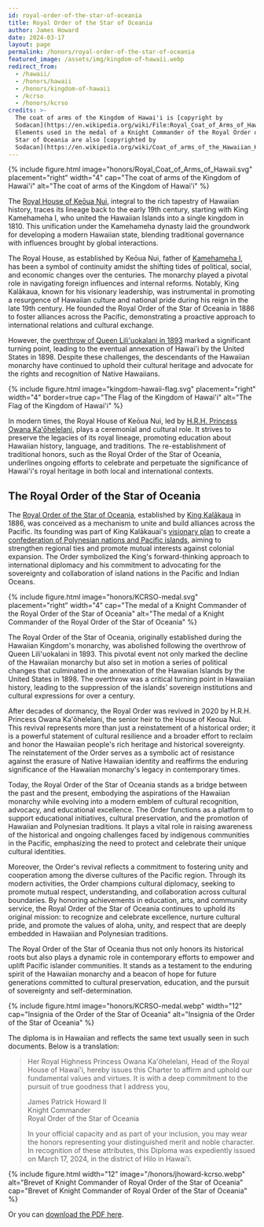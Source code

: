 ```yaml
---
id: royal-order-of-the-star-of-oceania
title: Royal Order of the Star of Oceania
author: James Howard
date: 2024-03-17
layout: page
permalink: /honors/royal-order-of-the-star-of-oceania
featured_image: /assets/img/kingdom-of-hawaii.webp
redirect_from:
  - /hawaii/
  - /honors/hawaii
  - /honors/kingdom-of-hawaii
  - /kcrso
  - /honors/kcrso
credits: >-
  The coat of arms of the Kingdom of Hawai'i is [copyright by
  Sodacan](https://en.wikipedia.org/wiki/File:Royal_Coat_of_Arms_of_Hawaii.svg).
  Elements used in the medal of a Knight Commander of the Royal Order of the
  Star of Oceania are also [copyrighted by
  Sodacan](https://en.wikipedia.org/wiki/Coat_of_arms_of_the_Hawaiian_Kingdom#/media/File:Crown_of_Hawaii_(Heraldic).svg).
---
```


{% include figure.html image="honors/Royal_Coat_of_Arms_of_Hawaii.svg" placement="right" width="4"
cap="The coat of arms of the Kingdom of Hawai'i"
alt="The coat of arms of the Kingdom of Hawai'i" %}

The [Royal House of Keōua Nui](https://www.crownofhawaii.com/),
integral to the rich tapestry of Hawaiian history, traces its lineage
back to the early 19th century, starting with King Kamehameha I,
who united the Hawaiian Islands into a single kingdom in 1810. This
unification under the Kamehameha dynasty laid the groundwork for
developing a modern Hawaiian state, blending traditional governance
with influences brought by global interactions.

The Royal House, as established by Keōua Nui, father of [Kamehameha
I](https://www.gohawaii.com/culture/history/king-kamehameha), has
been a symbol of continuity amidst the shifting tides of political,
social, and economic changes over the centuries. The monarchy played
a pivotal role in navigating foreign influences and internal reforms.
Notably, King Kalākaua, known for his visionary leadership, was
instrumental in promoting a resurgence of Hawaiian culture and
national pride during his reign in the late 19th century. He founded
the Royal Order of the Star of Oceania in 1886 to foster alliances
across the Pacific, demonstrating a proactive approach to international
relations and cultural exchange.

However, the [overthrow of Queen Lili'uokalani in
1893](https://www.zinnedproject.org/news/tdih/queen-liliuokalani-overthrown/)
marked a significant turning point, leading to the eventual annexation
of Hawai'i by the United States in 1898. Despite these challenges,
the descendants of the Hawaiian monarchy have continued to uphold
their cultural heritage and advocate for the rights and recognition
of Native Hawaiians.

{% include figure.html image="kingdom-hawaii-flag.svg" placement="right" width="4" border=true
cap="The Flag of the Kingdom of Hawai'i"
alt="The Flag of the Kingdom of Hawai'i" %}

In modern times, the Royal House of Keōua Nui, led by [H.R.H.
Princess Owana Kaʻōhelelani](https://en.wikipedia.org/wiki/Owana_Salazar),
plays a ceremonial and cultural role. It strives to preserve the
legacies of its royal lineage, promoting education about Hawaiian
history, language, and traditions. The re-establishment of traditional
honors, such as the Royal Order of the Star of Oceania, underlines
ongoing efforts to celebrate and perpetuate the significance of
Hawai'i's royal heritage in both local and international contexts.

## <a id='KCRSO' />The Royal Order of the Star of Oceania 

The [Royal Order of the Star of
Oceania](https://uchterhous.org/knights-2/elementor-1149/hawaii/),
established by [King
Kalākaua](https://www.wbur.org/endlessthread/2018/08/10/david-kalakaua) in
1886, was conceived as a mechanism to unite and build alliances
across the Pacific. Its founding was part of King Kalākauai's [visionary
plan](https://imagesofoldhawaii.com/polynesian-confederacy/)
to create a [confederation of Polynesian nations and Pacific
islands](https://worldhistoryconnected.press.uillinois.edu/8.3/forum_cook.html),
aiming to strengthen regional ties and promote mutual interests
against colonial expansion. The Order symbolized the King's
forward-thinking approach to international diplomacy and his
commitment to advocating for the sovereignty and collaboration of
island nations in the Pacific and Indian Oceans.

{% include figure.html image="honors/KCRSO-medal.svg" placement="right" width="4"
cap="The medal of a Knight Commander of the Royal Order of the Star of Oceania"
alt="The medal of a Knight Commander of the Royal Order of the Star of Oceania" %}

The Royal Order of the Star of Oceania, originally established during the
Hawaiian Kingdom's monarchy, was abolished following the overthrow of Queen
Lili'uokalani in 1893. This pivotal event not only marked the decline of the
Hawaiian monarchy but also set in motion a series of political changes that
culminated in the annexation of the Hawaiian Islands by the United States
in 1898. The overthrow was a critical turning point in Hawaiian history, leading
to the suppression of the islands’ sovereign institutions and cultural
expressions for over a century.

After decades of dormancy, the Royal Order was revived in 2020 by H.R.H.
Princess Owana Ka'ōhelelani, the senior heir to the House of Keoua Nui. This
revival represents more than just a reinstatement of a historical order; it is a
powerful statement of cultural resilience and a broader effort to reclaim and
honor the Hawaiian people's rich heritage and historical sovereignty. The
reinstatement of the Order serves as a symbolic act of resistance against the
erasure of Native Hawaiian identity and reaffirms the enduring significance of
the Hawaiian monarchy's legacy in contemporary times.

Today, the Royal Order of the Star of Oceania stands as a bridge between the
past and the present, embodying the aspirations of the Hawaiian monarchy while
evolving into a modern emblem of cultural recognition, advocacy, and educational
excellence. The Order functions as a platform to support educational
initiatives, cultural preservation, and the promotion of Hawaiian and Polynesian
traditions. It plays a vital role in raising awareness of the historical and
ongoing challenges faced by indigenous communities in the Pacific, emphasizing
the need to protect and celebrate their unique cultural identities.

Moreover, the Order's revival reflects a commitment to fostering unity and
cooperation among the diverse cultures of the Pacific region. Through its modern
activities, the Order champions cultural diplomacy, seeking to promote mutual
respect, understanding, and collaboration across cultural boundaries. By
honoring achievements in education, arts, and community service, the Royal Order
of the Star of Oceania continues to uphold its original mission: to recognize
and celebrate excellence, nurture cultural pride, and promote the values of
aloha, unity, and respect that are deeply embedded in Hawaiian and Polynesian
traditions.

The Royal Order of the Star of Oceania thus not only honors its historical roots
but also plays a dynamic role in contemporary efforts to empower and uplift
Pacific islander communities. It stands as a testament to the enduring spirit of
the Hawaiian monarchy and a beacon of hope for future generations committed to
cultural preservation, education, and the pursuit of sovereignty and
self-determination.

{% include figure.html image="honors/KCRSO-medal.webp" width="12"
cap="Insignia of the Order of the Star of Oceania"
alt="Insignia of the Order of the Star of Oceania" %}

The diploma is in Hawaiian and reflects the same text usually seen in such
documents.  Below is a translation:

> Her Royal Highness Princess Owana Ka'öhelelani, Head of the Royal
> House of Hawai'i, hereby issues this Charter to affirm and uphold
> our fundamental values and virtues. It is with a deep commitment
> to the pursuit of true goodness that I address you,
>
> James Patrick Howard II<br/>
> Knight Commander<br/>
> Royal Order of the Star of Oceania
>
> In your official capacity and as part of your inclusion, you may
> wear the honors representing your distinguished merit and noble 
> character.  In recognition of these attributes, this Diploma was 
> expediently issued on March 17, 2024, in the district of Hilo in 
> Hawai'i.

{% include figure.html width="12"
   image="/honors/jhoward-kcrso.webp" 
   alt="Brevet of Knight Commander of Royal Order of the Star of Oceania"
   cap="Brevet of Knight Commander of Royal Order of the Star of Oceania" %}
   
Or you can [download the PDF here](/assets/img/honors/jhoward-kcrso.pdf).
